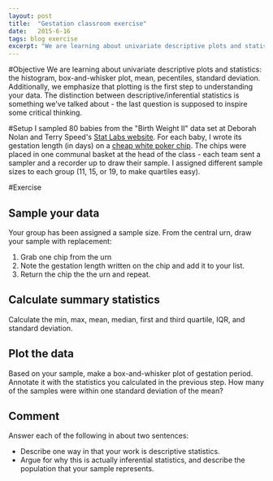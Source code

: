 ```yaml
---
layout: post
title:  "Gestation classroom exercise"
date:   2015-6-16
tags: blog exercise
excerpt: "We are learning about univariate descriptive plots and statistics: the histogram, box-and-whisker plot, mean, pecentiles, standard deviation. Additionally, we emphasize that plotting is the first step to understanding your data. The distinction between descriptive/inferential statistics is something we've talked about - the last question is supposed to inspire some critical thinking."
---
```


#Objective
We are learning about univariate descriptive plots and statistics: the histogram, box-and-whisker plot, mean, pecentiles, standard deviation. Additionally, we emphasize that plotting is the first step to understanding your data. The distinction between descriptive/inferential statistics is something we've talked about - the last question is supposed to inspire some critical thinking.

#Setup
I sampled 80 babies from the "Birth Weight II" data set at Deborah Nolan and Terry Speed's [Stat Labs website](http://www.stat.berkeley.edu/~statlabs/labs.html). For each baby, I wrote its gestation length (in days) on a [cheap white poker chip](http://www.amazon.com/Bag-Plastic-White-Poker-Chips/dp/B00K26W6DG). The chips were placed in one communal basket at the head of the class - each team sent a sampler and a recorder up to draw their sample. I assigned different sample sizes to each group (11, 15, or 19, to make quartiles easy).

#Exercise

## Sample your data
Your group has been assigned a sample size. From the central urn, draw your sample with replacement:

 1. Grab one chip from the urn
 2. Note the gestation length written on the chip and add it to your list. 
 3. Return the chip the the urn and repeat.


## Calculate summary statistics
Calculate the min, max, mean, median, first and third quartile, IQR, and standard deviation.


## Plot the data
Based on your sample, make a box-and-whisker plot of gestation period. Annotate it with the statistics you calculated in the previous step. How many of the samples were within one standard deviation of the mean? 


## Comment
Answer each of the following in about two sentences:

 - Describe one way in that your work is descriptive statistics.
 - Argue for why this is actually inferential statistics, and describe the population that your sample represents.